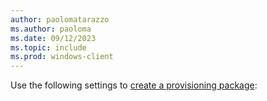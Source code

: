 ```yaml
---
author: paolomatarazzo
ms.author: paoloma
ms.date: 09/12/2023
ms.topic: include
ms.prod: windows-client
---
```


Use the following settings to [create a provisioning package](/windows/configuration/provisioning-packages/provisioning-create-package):
